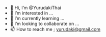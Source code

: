 - 👋 Hi, I’m @YurudakiThai
- 👀 I’m interested in ...
- 🌱 I’m currently learning ...
- 💞️ I’m looking to collaborate on ...
- 📫 How to reach me ; yurudaki@gmail.com

<!---
YurudakiThai/YurudakiThai is a ✨ special ✨ repository because its `README.md` (this file) appears on your GitHub profile.
You can click the Preview link to take a look at your changes.
--->
